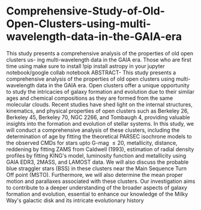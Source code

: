 # Comprehensive-Study-of-Old-Open-Clusters-using-multi-wavelength-data-in-the-GAIA-era
This study presents a comprehensive analysis of the properties of old open clusters us- ing multi-wavelength data in the GAIA era. 
Those who are first time using make sure to install !pip install astropy in your jupyter notebook/google collab notebook 
ABSTRACT-
 This study presents a comprehensive analysis of the properties of old open clusters using multi-wavelength data in the GAIA era. Open clusters offer a unique opportunity to study the intricacies of galaxy formation and evolution due to their similar ages and chemical compositions as they are formed from the same molecular clouds. Recent studies have shed light on the internal structures, kinematics, and physical properties of open clusters such as Berkeley 26, Berkeley 45, Berkeley 70, NGC 2266, and Tombaugh 4, providing valuable insights into the formation and evolution of stellar systems. In this study, we will conduct a comprehensive analysis of these clusters, including the determination of age by fitting the theoretical PARSEC isochrone models to the observed CMDs for stars upto G-mag $\le 20$, metallicity, distance, reddening by fitting ZAMS from Caldwell (1993), estimation of radial density profiles by fitting KING's model, luminosity function and metallicity using GAIA EDR3, 2MASS, and LAMOST data. We will also discuss the probable blue straggler stars (BSS) in these clusters near the Main Sequence Turn Off point (MSTO). Furthermore, we will also determine the mean proper motion and parallaxes associated with these clusters. Our investigation aims to contribute to a deeper understanding of the broader aspects of galaxy formation and evolution, essential to enhance our knowledge of the Milky Way's galactic disk and its intricate evolutionary history

